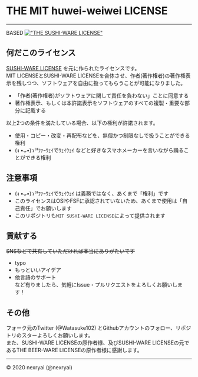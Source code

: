 # THE MIT huwei-weiwei LICENSE


---

BASED [!["THE SUSHI-WARE LICENSE"](https://img.shields.io/badge/license-SUSHI--WARE%F0%9F%8D%A3-blue.svg)](https://github.com/MakeNowJust/sushi-ware)

## 何だこのライセンス
[SUSHI-WARE LICENSE](https://github.com/MakeNowJust/sushi-ware) を元に作られたライセンスです。  
MIT LICENSEとSUSHI-WARE LICENSEを合体させ、作者(著作権者)の著作権表示を残しつつ、ソフトウェアを自由に扱ってもらうことが可能になりました。

  - 「作者(著作権者)がソフトウェアに関して責任を負わない」ことに同意する
  - 著作権表示、もしくは本許諾表示をソフトウェアのすべての複製・重要な部分に記載する
  
  以上2つの条件を満たしている場合、以下の権利が許諾されます。
  
  - 使用・コピー・改変・再配布などを、無償かつ制限なしで扱うことができる権利
  - (ง •ᴗ•)ว ⁾⁾ﾌｧｰｳｪｲでｳｪｲｳｪｲ などと好きなスマホメーカーを言いながら踊ることができる権利



## 注意事項
- (ง •ᴗ•)ว ⁾⁾ﾌｧｰｳｪｲでｳｪｲｳｪｲ は義務ではなく、あくまで「権利」です
- このライセンスはOSIやFSFに承認されていないため、あくまで使用は「自己責任」でお願いします
- このリポジトリも`MIT SUSHI-WARE LICENSE`によって提供されます

## 貢献する
~~SNSなどで共有していただければ本当にありがたいです~~
- typo
- もっといいアイデア
- 他言語のサポート  
など有りましたら、気軽にIssue・プルリクエストをよろしくお願いします！

## その他
フォーク元のTwitter (@Watasuke102) とGithubアカウントのフォロー、リポジトリのスターよろしくお願いします。  
また、SUSHI-WARE LICENSEの原作者様、及びSUSHI-WARE LICENSEの元であるTHE BEER-WARE LICENSEの原作者様に感謝します。


---
© 2020 nexryai (@nexryai)
